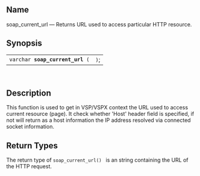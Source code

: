 <div id="fn_soap_current_url" class="refentry">

<div class="titlepage">

</div>

<div class="refnamediv">

## Name

soap_current_url — Returns URL used to access particular HTTP resource.

</div>

<div class="refsynopsisdiv">

## Synopsis

<div id="fsyn_soap_current_url" class="funcsynopsis">

|                                      |      |
|--------------------------------------|------|
| `varchar `**`soap_current_url`**` (` | `)`; |

<div class="funcprototype-spacer">

 

</div>

</div>

</div>

<div id="desc_soap_current_url" class="refsect1">

## Description

This function is used to get in VSP/VSPX context the URL used to access
current resource (page). It check whether 'Host' header field is
specified, if not will return as a host information the IP address
resolved via connected socket information.

</div>

<div id="ret_soap_current_url" class="refsect1">

## Return Types

The return type of `soap_current_url() ` is an string containing the URL
of the HTTP request.

</div>

</div>
